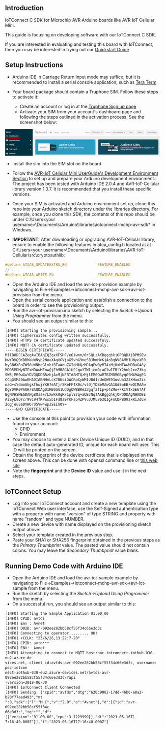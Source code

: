 ## Introduction
IoTConnect C SDK for Microchip AVR Arduino boards like AVR IoT Cellular Mini.

This guide is focusing on developing software with our IoTConnect C SDK.

If you are interested in evaluating and testing this board with IoTConnect,
then you may be interested in trying out our [Quickstart Guide](QUICKSTART.md)

## Setup Instructions

* Arduino IDE in Carriage Return input mode may suffice, but it is recommended to install a serial console application, 
such as [Tera Term](https://ttssh2.osdn.jp/index.html.en).

* Your board package should contain a Truphone SIM. Follow these steps to activate it:
  * Create an account or log in at the [Truphone Sign up page](https://account.truphone.com/register)
  * Activate your SIM from your account's dashboard page and following the steps outlined in the activation process. 
    See the screenshot below:

![Truphone Activation](media/truphone-activate-sim.png "Truphone Activation")

* Install the sim into the SIM slot on the board.

* Follow the
 [AVR-IoT Cellular Mini UserGuide's Development Environment Section](https://iot.microchip.com/docs/arduino/introduction/devenv) 
to set up and prepare your Arduino development environment.
The project has been tested with Arduino IDE 2.0.4 and AVR-IoT-Cellular library version 1.3.7.
It is recommended that you install these specific versions.
* Once your SIM is activated and Arduino environment set up, 
clone this repo into your Arduino sketch directory under the libraries directory.
For example, once you clone this SDK, the contents of this repo should be 
under C:\Users\<your username>\Documents\Arduino\libraries\iotconnect-mchp-avr-sdk* in Windows.
* **IMPORTANT:** After downloading or opgrading AVR-IoT-Cellular library, ensure to enable the following features
in atca_config.h located at at C:\Users\<your username>\Documents\Arduino\libraries\AVR-IoT-Cellular\src\cryptoauthlib: 
```c
#define ATCAB_UPDATEEXTRA_EN              FEATURE_ENABLED
// ...
#define ATCAB_WRITE_EN                    FEATURE_ENABLED
```

* Open the Arduino IDE and load the avr-iot-provision example by navigating
to File->Examples->iotconnect-mchp-avr-sdk->avr-iot-provision from the menu.
* Open the serial console application and establish a connection to the board in order to see the provisioning output.
* Run the avr-iot-provision.ino sketch by selecting the *Sketch->Upload Using Programmer* from the menu.
* You should see an output similar to this:

```
[INFO] Starting the provisioning sample...
[INFO] Ciphersuites config written successfully.
[INFO] HTTPS CA certificate updated successfuly.
[INFO] MQTT CA certificate updated successfuly.
-----BEGIN CERTIFICATE-----
MIIB8DCCAZegAwIBAgIQZqxXFSHF/eOiwnn/0rSQLzAKBggqhkjOPQQDAjBPMSEw
HwYDVQQKDBhNaWNyb2NoaXAgVGVjaG5vbG9neSBJbmMxKjAoBgNVBAMMIUNyeXB0
byBBdXRoZW50aWNhdGlvbiBTaWduZXIgMkQzMDAgFw0yMTAzMjUxMTAwMDBaGA8y
MDQ5MDMyNTExMDAwMFowQjEhMB8GA1UECgwYTWljcm9jaGlwIFRlY2hub2xvZ3kg
SW5jMR0wGwYDVQQDDBRzbjAxMjNFRTdBMTQzMjlEM0QwMTBZMBMGByqGSM49AgEG
CCqGSM49AwEHA0IABNHmLcX7BUciDWCRoXyWM1UBd1/UeQWE93uvUa3Z3XHuoZis
naG+sYdmoGhgkfhwjYKH7eATjrSKeFPfX9c/vlOjYDBeMAwGA1UdEwEB/wQCMAAw
DgYDVR0PAQH/BAQDAgOIMB0GA1UdDgQWBBReZ3gqfZtIp+p4ZMn+FkIVTx5E6TAf
BgNVHSMEGDAWgBQss+/LXwRk0qR/1plYzq+aUB2NqTAKBggqhkjOPQQDAgNHADBE
AiByL9Qrcr9VC94fKPws5bIFd8a9YKFzp4ZPVuUJML863QIgFmCDPBO9zxRiJdLw
2qgjeuEeDVW6r0SVw4wpJSELhOY=
-----END CERTIFICATE-----

```
* Use the console at this point to provision your code with information found in your account:
  * CPID
  * Environment
* You may choose to enter a blank Device Unique ID (DUID), and in that case the default 
auto-generated ID, unique for each board will user. This ID will be printed on the screen.
* Obtain the fingerprint of the device certificate that is displayed on the screen above.
This can be done with openssl command line or [this web site](https://www.samltool.com/fingerprint.php)
* Note the **fingerprint** and the **Device ID** value and use it in the next steps.

## IoTConnect Setup

* Log into your IoTConnect account and create a new template using the IoTConnect Web user interface.
use the Self-Signed authentication type with a property with name "version" of type STRING and property with name
"random" and type NUMBER.
* Create a new device with name displayed on the provisioning sketch output above:
* Select your template created in the previous step.
* Paste your SHA1 or SHA256 fingerprint obtained in the previous steps as the *Primary Thumbprint* value. 
The pasted value should not contain colons. You may leave the *Secondary Thumbprint* value blank.

## Running Demo Code with Arduino IDE

* Open the Arduino IDE and load the avr-iot-sample example by navigating
to File->Examples->iotconnect-mchp-avr-sdk->avr-iot-sample from the menu.
* Run the sketch by selecting the *Sketch->Upload Using Programmer* from the menu.
* On a successful run, you should see an output similar to this:

```
[INFO] Starting the Sample Application 01.00.00
[INFO] CPID: avtds
[INFO] Env : Avnet
[INFO] DUID: avr-092ee282bb58cf55f34c66e3d3c
[INFO] Connecting to operator......... OK!
[INFO] +CCLK: "23/6/26,13:22:7-20"
[INFO] CPID: avtd***
[INFO] ENV:  Avnet
[INFO] Attempting to connect to MQTT host:poc-iotconnect-iothub-030-eu2.azure-de
vices.net, client id:avtds-avr-092ee282bb58cf55f34c66e3d3c, username: poc-iotcon
nect-iothub-030-eu2.azure-devices.net/avtds-avr-092ee282bb58cf55f34c66e3d3c/?api
-version=2018-06-30
[INFO] IoTConnect Client Connected
[INFO] Sending: {"cpid":"avtds","dtg":"620c9902-17dd-46b0-a8a2-b20f77eed493","mt
":0,"sdk":{"l":"M_C","v":"2.0","e":"Avnet"},"d":[{"id":"avr-092ee282bb58cf55f34c
66e3d3c","tg":"","d":[{"version":"01.00.00","cpu":3.1229999}],"dt":"2023-05-16T1
7:16:40.000Z"}],"t":"2023-05-16T17:16:40.000Z"}
```
